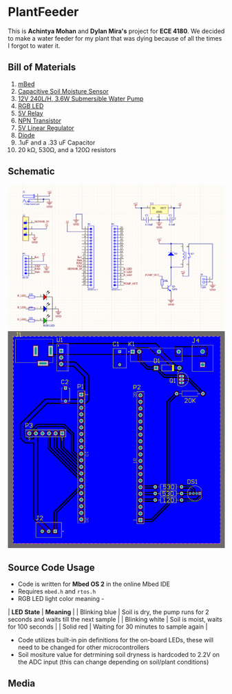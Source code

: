 # PlantFeeder
This is **Achintya Mohan** and **Dylan Mira's** project for **ECE 4180**. We decided to make a water feeder for my plant that
was dying because of all the times I forgot to water it.

## Bill of Materials
1. [mBed](https://www.sparkfun.com/products/9564)
2. [Capacitive Soil Moisture Sensor](https://www.amazon.com/Gikfun-Capacitive-Corrosion-Resistant-Detection/dp/B07H3P1NRM/ref=asc_df_B07H3P1NRM/?tag=hyprod-20&linkCode=df0&hvadid=278878233965&hvpos=&hvnetw=g&hvrand=8564046167453132646&hvpone=&hvptwo=&hvqmt=&hvdev=c&hvdvcmdl=&hvlocint=&hvlocphy=1015254&hvtargid=pla-524998080120&psc=1)
3. [12V 240L/H, 3.6W Submersible Water Pump](https://www.amazon.com/LEDGLE-Submersible-Ultra-Quiet-Dual-Purpose-Hydroponics/dp/B085NQ5VVJ/ref=asc_df_B085NQ5VVJ/?tag=&linkCode=df0&hvadid=416723245886&hvpos=&hvnetw=g&hvrand=9662284882248460044&hvpone=&hvptwo=&hvqmt=&hvdev=c&hvdvcmdl=&hvlocint=&hvlocphy=1015254&hvtargid=pla-896669534049&ref=&adgrpid=96812686551&th=1)
4. [RGB LED](https://www.sparkfun.com/products/105)
5. [5V Relay](https://omronfs.omron.com/en_US/ecb/products/pdf/en-g6dn.pdf)
6. [NPN Transistor](https://www.farnell.com/datasheets/1789499.pdf)
7. [5V Linear Regulator](https://www.mouser.com/datasheet/2/389/cd00000444-1795274.pdf)
8. [Diode](https://www.onsemi.com/pdf/datasheet/1n4001-d.pdf)
9. .1uF and a .33 uF Capacitor
10. 20 kΩ, 530Ω, and a 120Ω resistors

## Schematic
![Schematic](sch.png)
![PCB Layout](footprint.png)

## Source Code Usage
- Code is written for **Mbed OS 2** in the online Mbed IDE
- Requires `mbed.h` and `rtos.h`
- RGB LED light color meaning -

| **LED State** | **Meaning** |
| Blinking blue | Soil is dry, the pump runs for 2 seconds and waits till the next sample |
| Blinking white | Soil is moist, waits for 100 seconds |
| Solid red | Waiting for 30 minutes to sample again |

- Code utilizes built-in pin definitions for the on-board LEDs, these will need to be changed for other microcontrollers
- Soil mositure value for detrmining soil dryness is hardcoded to 2.2V on the ADC input (this can change depending on soil/plant conditions)

## Media

